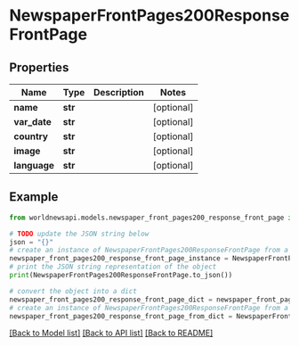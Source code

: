 # NewspaperFrontPages200ResponseFrontPage


## Properties

Name | Type | Description | Notes
------------ | ------------- | ------------- | -------------
**name** | **str** |  | [optional] 
**var_date** | **str** |  | [optional] 
**country** | **str** |  | [optional] 
**image** | **str** |  | [optional] 
**language** | **str** |  | [optional] 

## Example

```python
from worldnewsapi.models.newspaper_front_pages200_response_front_page import NewspaperFrontPages200ResponseFrontPage

# TODO update the JSON string below
json = "{}"
# create an instance of NewspaperFrontPages200ResponseFrontPage from a JSON string
newspaper_front_pages200_response_front_page_instance = NewspaperFrontPages200ResponseFrontPage.from_json(json)
# print the JSON string representation of the object
print(NewspaperFrontPages200ResponseFrontPage.to_json())

# convert the object into a dict
newspaper_front_pages200_response_front_page_dict = newspaper_front_pages200_response_front_page_instance.to_dict()
# create an instance of NewspaperFrontPages200ResponseFrontPage from a dict
newspaper_front_pages200_response_front_page_from_dict = NewspaperFrontPages200ResponseFrontPage.from_dict(newspaper_front_pages200_response_front_page_dict)
```
[[Back to Model list]](../README.md#documentation-for-models) [[Back to API list]](../README.md#documentation-for-api-endpoints) [[Back to README]](../README.md)


